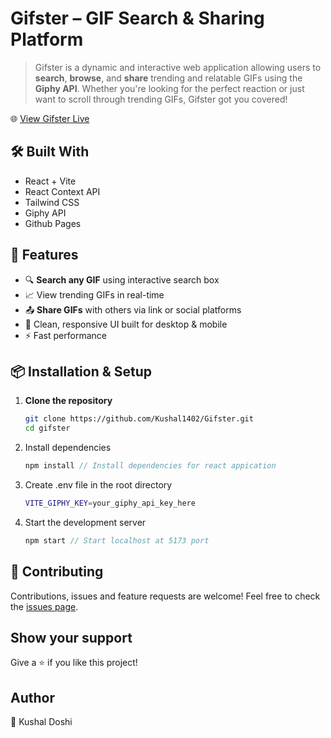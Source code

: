 # Gifster – GIF Search & Sharing Platform
> Gifster is a dynamic and interactive web application allowing users to **search**, **browse**, and **share** trending and relatable GIFs using the **Giphy API**. Whether you're looking for the perfect reaction or just want to scroll through trending GIFs, Gifster got you covered!

🌐 [View Gifster Live](https://kushal1402.github.io/Gifster)

## 🛠️ Built With 
- React + Vite
- React Context API
- Tailwind CSS
- Giphy API
- Github Pages

## 🚀 Features

- 🔍 **Search any GIF** using interactive search box
- 📈 View trending GIFs in real-time
- 📤 **Share GIFs** with others via link or social platforms
- 🎨 Clean, responsive UI built for desktop & mobile
- ⚡ Fast performance

## 📦 Installation & Setup
1. **Clone the repository**
   ```bash
   git clone https://github.com/Kushal1402/Gifster.git
   cd gifster
2. Install dependencies
    ```javascript
    npm install // Install dependencies for react appication
3. Create .env file in the root directory
    ```bash
    VITE_GIPHY_KEY=your_giphy_api_key_here
4. Start the development server
    ```javascript
    npm start // Start localhost at 5173 port

## 🤝 Contributing

Contributions, issues and feature requests are welcome!
Feel free to check the [issues page](https://github.com/Kushal1402/Gifster/issues).

## Show your support

Give a ⭐️ if you like this project!

## Author
👤 Kushal Doshi